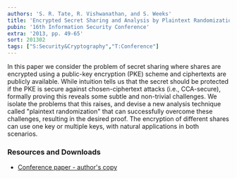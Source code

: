 ```yaml
---
authors: 'S. R. Tate, R. Vishwanathan, and S. Weeks'
title: 'Encrypted Secret Sharing and Analysis by Plaintext Randomization'
pubin: '16th Information Security Conference'
extra: '2013, pp. 49-65'
sort: 201302
tags: ["S:Security&Cryptography","T:Conference"]
---
```

In this paper we consider the problem of secret sharing where shares are encrypted using a public-key encryption (PKE) scheme and ciphertexts are publicly available. While intuition tells us that the secret should be protected if the PKE is secure against chosen-ciphertext attacks (i.e., CCA-secure), formally proving this reveals some subtle and non-trivial challenges. We isolate the problems that this raises, and devise a new analysis technique called "plaintext randomization" that can successfully overcome these challenges, resulting in the desired proof. The encryption of different shares can use one key or multiple keys, with natural applications in both scenarios.

### Resources and Downloads

* [Conference paper - author's copy](/publications/PlaintextRandomization-ISC-2013.pdf)

